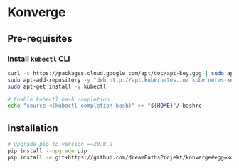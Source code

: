 # Konverge

## Pre-requisites

### Install `kubectl` CLI

```Bash
curl -s https://packages.cloud.google.com/apt/doc/apt-key.gpg | sudo apt-key add -
sudo apt-add-repository -y "deb http://apt.kubernetes.io/ kubernetes-xenial main"
sudo apt-get install -y kubectl

# Enable kubectl bash completion
echo "source <(kubectl completion bash)" >> "${HOME}"/.bashrc
```

## Installation

```Bash
# Upgrade pip to version ==20.0.2
pip install --upgrade pip
pip install -e git+https://github.com/dreamPathsProjekt/konverge#egg=konverge
```